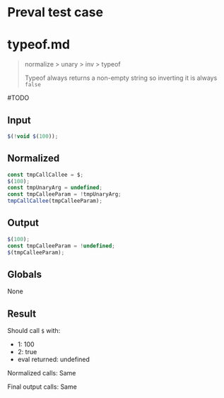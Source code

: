 # Preval test case

# typeof.md

> normalize > unary > inv > typeof
>
> Typeof always returns a non-empty string so inverting it is always `false`

#TODO

## Input

`````js filename=intro
$(!void $(100));
`````

## Normalized

`````js filename=intro
const tmpCallCallee = $;
$(100);
const tmpUnaryArg = undefined;
const tmpCalleeParam = !tmpUnaryArg;
tmpCallCallee(tmpCalleeParam);
`````

## Output

`````js filename=intro
$(100);
const tmpCalleeParam = !undefined;
$(tmpCalleeParam);
`````

## Globals

None

## Result

Should call `$` with:
 - 1: 100
 - 2: true
 - eval returned: undefined

Normalized calls: Same

Final output calls: Same
